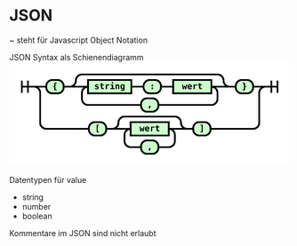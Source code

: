 # JSON 

~ steht für Javascript Object Notation

JSON Syntax als Schienendiagramm
[![Syntaxdiagram](img/jsonsyntax.svg)](img/jsonsyntax.svg)

Datentypen für value
* string
* number
* boolean

Kommentare im JSON sind nicht erlaubt



